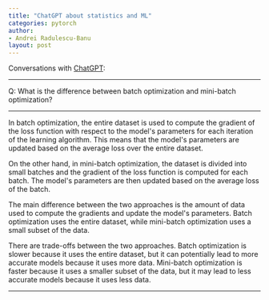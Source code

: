 ```yaml
---
title: "ChatGPT about statistics and ML"
categories: pytorch
author:
- Andrei Radulescu-Banu
layout: post
---
```


Conversations with [ChatGPT](https://openai.com/blog/chatgpt/):

---

Q: What is the difference between batch optimization and mini-batch optimization?

---

In batch optimization, the entire dataset is used to compute the gradient of the loss function with respect to the model's parameters for each iteration of the learning algorithm. This means that the model's parameters are updated based on the average loss over the entire dataset.

On the other hand, in mini-batch optimization, the dataset is divided into small batches and the gradient of the loss function is computed for each batch. The model's parameters are then updated based on the average loss of the batch.

The main difference between the two approaches is the amount of data used to compute the gradients and update the model's parameters. Batch optimization uses the entire dataset, while mini-batch optimization uses a small subset of the data.

There are trade-offs between the two approaches. Batch optimization is slower because it uses the entire dataset, but it can potentially lead to more accurate models because it uses more data. Mini-batch optimization is faster because it uses a smaller subset of the data, but it may lead to less accurate models because it uses less data.

---